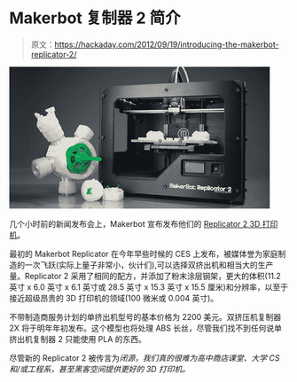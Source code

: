 # Makerbot 复制器 2 简介

> 原文：<https://hackaday.com/2012/09/19/introducing-the-makerbot-replicator-2/>

![](img/e47095031a18850e31a3843e560231d5.png "makerbot")

几个小时前的新闻发布会上，Makerbot 宣布发布他们的 [Replicator 2 3D 打印机](https://store.makerbot.com/replicator2.html)。

最初的 Makerbot Replicator 在今年早些时候的 CES 上发布，被媒体誉为家庭制造的一次飞跃(实际上量子非常小，伙计们),可以选择双挤出机和相当大的生产量。Replicator 2 采用了相同的配方，并添加了粉末涂层钢架，更大的体积(11.2 英寸 x 6.0 英寸 x 6.1 英寸或 28.5 英寸 x 15.3 英寸 x 15.5 厘米)和分辨率，以至于接近超级昂贵的 3D 打印机的领域(100 微米或 0.004 英寸)。

不带制造商服务计划的单挤出机型号的基本价格为 2200 美元。双挤压机复制器 2X 将于明年年初发布。这个模型也将处理 ABS 长丝，尽管我们找不到任何说单挤出机复制器 2 只能使用 PLA 的东西。

尽管新的 Replicator 2 被传言为*闭源，我们真的很难为高中商店课堂、大学 CS 和/或工程系，甚至黑客空间提供更好的 3D 打印机。*